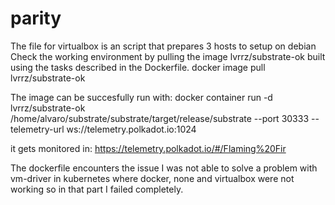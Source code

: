 # parity
The file for virtualbox is an script that prepares 3 hosts to setup on debian
Check the working environment by pulling the image lvrrz/substrate-ok built using the tasks described in the Dockerfile.
docker image pull lvrrz/substrate-ok

The image can be succesfully run with:
docker container run -d lvrrz/substrate-ok /home/alvaro/substrate/substrate/target/release/substrate --port 30333  --telemetry-url ws://telemetry.polkadot.io:1024

it gets monitored in: 
https://telemetry.polkadot.io/#/Flaming%20Fir

The dockerfile encounters the issue
I was not able to solve a problem with vm-driver in kubernetes where docker, none and virtualbox were not working 
so in that part I failed completely.
